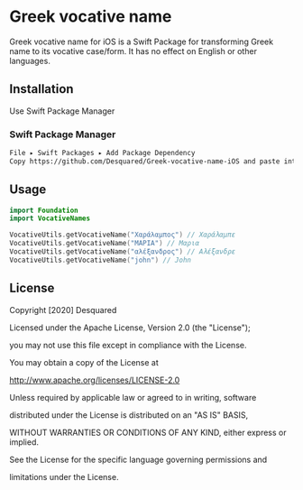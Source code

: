 #  Greek vocative name

Greek vocative name for iOS is a Swift Package for transforming Greek name to its vocative case/form. It has no effect on English or other languages.

## Installation

Use Swift Package Manager

### Swift Package Manager

```bash
File ▸ Swift Packages ▸ Add Package Dependency
Copy https://github.com/Desquared/Greek-vocative-name-iOS and paste into the combined search/input box:
```
## Usage

```Swift
import Foundation
import VocativeNames

VocativeUtils.getVocativeName("Χαράλαμπος") // Χαράλαμπε
VocativeUtils.getVocativeName("ΜΑΡΙΑ") // Μαρια
VocativeUtils.getVocativeName("αλέξανδρος") // Αλέξανδρε
VocativeUtils.getVocativeName("john") // John
```

## License
Copyright [2020] Desquared

Licensed under the Apache License, Version 2.0 (the "License");

you may not use this file except in compliance with the License.

You may obtain a copy of the License at

http://www.apache.org/licenses/LICENSE-2.0

Unless required by applicable law or agreed to in writing, software

distributed under the License is distributed on an "AS IS" BASIS,

WITHOUT WARRANTIES OR CONDITIONS OF ANY KIND, either express or implied.

See the License for the specific language governing permissions and

limitations under the License.

